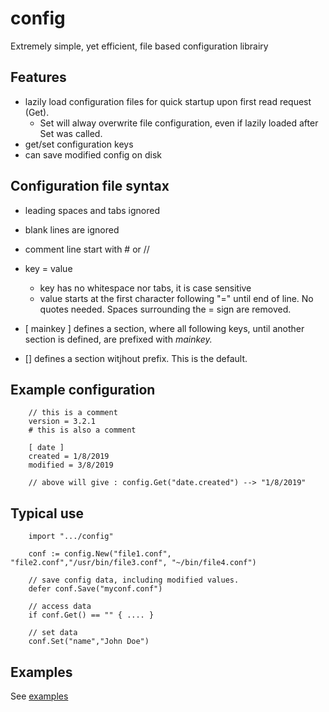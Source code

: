 # config
Extremely simple, yet efficient, file based configuration librairy


## Features

* lazily load configuration files for quick startup upon first read request (Get).
  * Set will alway overwrite file configuration, even if lazily loaded after Set was called.
* get/set configuration keys
* can save modified config on disk 

## Configuration file syntax

* leading spaces and tabs ignored
* blank lines are ignored
* comment line start with # or //

* key = value
  * key has no whitespace nor tabs, it is case sensitive
  * value starts at the first character following "=" until end of line. No quotes needed. Spaces surrounding the = sign are removed.

* [ mainkey ] defines a section, where all following keys, until another section is defined, are prefixed with *mainkey.*
* [] defines a section witjhout prefix. This is the default.

## Example configuration
        // this is a comment
        version = 3.2.1
        # this is also a comment

        [ date ]
        created = 1/8/2019
        modified = 3/8/2019

        // above will give : config.Get("date.created") --> "1/8/2019"


## Typical use

        import ".../config"

        conf := config.New("file1.conf", "file2.conf","/usr/bin/file3.conf", "~/bin/file4.conf")

        // save config data, including modified values.
        defer conf.Save("myconf.conf")

        // access data 
        if conf.Get() == "" { .... }

        // set data
        conf.Set("name","John Doe")
        
        
## Examples

See [examples](./examples/)
        
